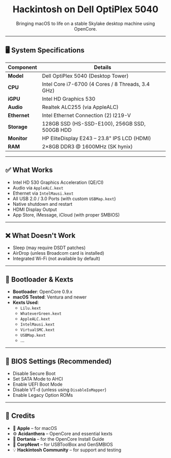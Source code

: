 <h1 align="center">Hackintosh on Dell OptiPlex 5040</h1>

<p align="center">
  Bringing macOS to life on a stable Skylake desktop machine using OpenCore.
</p>

---

## 🖥️ System Specifications

| Component        | Details                                         |
|------------------|--------------------------------------------------|
| **Model**        | Dell OptiPlex 5040 (Desktop Tower)              |
| **CPU**          | Intel Core i7-6700 (4 Cores / 8 Threads, 3.4 GHz)|
| **iGPU**         | Intel HD Graphics 530                           |
| **Audio**        | Realtek ALC255 (via AppleALC)                   |
| **Ethernet**     | Intel Ethernet Connection (2) I219-V            |
| **Storage**      | 128GB SSD (HS-SSD-E100), 256GB SSD, 500GB HDD   |
| **Monitor**      | HP EliteDisplay E243 – 23.8" IPS LCD (HDMI)     |
| **RAM**          | 2×8GB DDR3 @ 1600MHz (SK hynix)                 |

---

## ✅ What Works

- Intel HD 530 Graphics Acceleration (QE/CI)  
- Audio via `AppleALC.kext`  
- Ethernet via `IntelMausi.kext`  
- All USB 2.0 / 3.0 Ports (with custom `USBMap.kext`)  
- Native shutdown and restart  
- HDMI Display Output  
- App Store, iMessage, iCloud (with proper SMBIOS)  

---

## ❌ What Doesn't Work

- Sleep (may require DSDT patches)  
- AirDrop (unless Broadcom card is installed)  
- Integrated Wi-Fi (not available by default)  

---

## 🔧 Bootloader & Kexts

- **Bootloader**: OpenCore 0.9.x  
- **macOS Tested**: Ventura and newer 
- **Kexts Used**:
  - `Lilu.kext`
  - `WhateverGreen.kext`
  - `AppleALC.kext`
  - `IntelMausi.kext`
  - `VirtualSMC.kext`
  - `USBMap.kext`
  - ...

---

## 🧩 BIOS Settings (Recommended)

- Disable Secure Boot  
- Set SATA Mode to AHCI  
- Enable UEFI Boot Mode  
- Disable VT-d (unless using `DisableIoMapper`)  
- Enable Legacy Option ROMs  

---

## 🙏 Credits

- 🍏 **Apple** – for macOS  
- ⚙️ **Acidanthera** – OpenCore and essential kexts  
- 📖 **Dortania** – for the OpenCore Install Guide  
- 🧰 **CorpNewt** – for USBToolBox and GenSMBIOS  
- 💡 **Hackintosh Community** – for support and testing  

